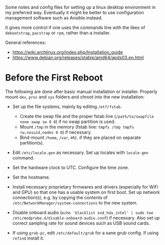 Some notes and config files for setting up a linux desktop environment in my preferred way. Eventually it might be better to use  configuration management software such as Ansible instead.

It gives more control if one uses the commands line with the likes of `debootstrap`, `pacstrap` or `rpm`, rather than a installer. 

General references: 
* https://wiki.archlinux.org/index.php/Installation_guide
* https://www.debian.org/releases/stable/amd64/apds03.en.html

# Before the First Reboot

The following are done after basic manual installation or installer. Properly mount `dev`, `proc` and `sys` folders and chroot into the new installation:

* Set up the file systems, mainly by editing `/etf/fstab`.
    - Create the swap file and the proper fstab line (`/path/to/swapfile none swap sw 0 0`) if no swap partition is used.
    - Mount `/tmp` in the memory (fstab line: `tmpfs /tmp tmpfs rw,nosuid,nodev 0 0`) if necessary.
    - Bind-mount `/home`, `/var`, etc. if they are placed on separate partition(s). 

* Edit `/etc/locale.gen` as necessary. Set up locales with `locale-gen` command. 

* Set the hardware clock to UTC. Configure the time zone.

* Set the hostname.

* Install necessary proprietary firmwares and drivers (especially for WiFi and GPU) so that one has a usable system on first boot. Set up network connection(s), e.g. by copying the contents of `/etc/NetworkManager/system-connections` to the new system.

* Disable onboard audio (`echo 'blacklist snd_hda_intel' | sudo tee /etc/modprobe.d/disable-onboard-audio.conf`) if necessary. Also set up correct sampling rate for sound devices such as USB sound cards.

* If using `grub-pc`, edit `/etc/default/grub` for a sane grub config. If using `refind` install it.
